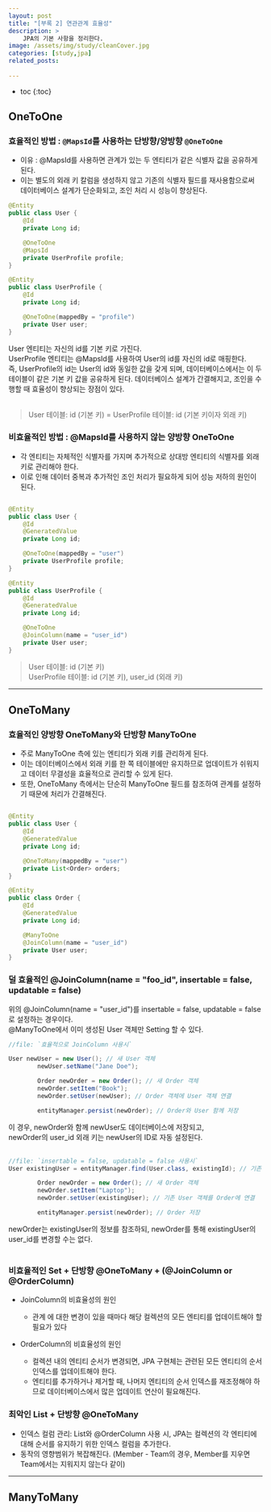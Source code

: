 ```yaml
---
layout: post
title: "[부록 2] 연관관계 효율성"
description: >
    JPA의 기본 사항을 정리한다.
image: /assets/img/study/cleanCover.jpg
categories: [study,jpa]
related_posts:
  
---
```

* toc
{:toc}

## OneToOne

### 효율적인 방법 : `@MapsId`를 사용하는 단방향/양방향 `@OneToOne`

* 이유 : @MapsId를 사용하면 관계가 있는 두 엔티티가 같은 식별자 값을 공유하게 된다.
* 이는 별도의 외래 키 칼럼을 생성하지 않고 기존의 식별자 필드를 재사용함으로써 데이터베이스 설계가 단순화되고, 조인 처리 시 성능이 향상된다.


```java
@Entity
public class User {
    @Id
    private Long id;

    @OneToOne
    @MapsId
    private UserProfile profile;
}

@Entity
public class UserProfile {
    @Id
    private Long id;

    @OneToOne(mappedBy = "profile")
    private User user;
}

```

User 엔티티는 자신의 id를 기본 키로 가진다.<br>
UserProfile 엔티티는 @MapsId를 사용하여 User의 id를 자신의 id로 매핑한다.<br>
즉, UserProfile의 id는 User의 id와 동일한 값을 갖게 되며, 데이터베이스에서는 이 두 테이블이 같은 기본 키 값을 공유하게 된다.
데이터베이스 설계가 간결해지고, 조인을 수행할 때 효율성이 향상되는 장점이 있다.<br><br>


> User 테이블: id (기본 키) = UserProfile 테이블: id (기본 키이자 외래 키)


### 비효율적인 방법 : @MapsId를 사용하지 않는 양방향 OneToOne
* 각 엔티티는 자체적인 식별자를 가지며 추가적으로 상대방 엔티티의 식별자를 외래 키로 관리해야 한다.
* 이로 인해 데이터 중복과 추가적인 조인 처리가 필요하게 되어 성능 저하의 원인이 된다.


```java

@Entity
public class User {
    @Id
    @GeneratedValue
    private Long id;

    @OneToOne(mappedBy = "user")
    private UserProfile profile;
}

@Entity
public class UserProfile {
    @Id
    @GeneratedValue
    private Long id;

    @OneToOne
    @JoinColumn(name = "user_id")
    private User user;
}

```

> User 테이블: id (기본 키) <br>
> UserProfile 테이블: id (기본 키), user_id (외래 키)


---


## OneToMany

### 효율적인 양방향 OneToMany와 단방향 ManyToOne

* 주로 ManyToOne 측에 있는 엔티티가 외래 키를 관리하게 된다.
* 이는 데이터베이스에서 외래 키를 한 쪽 테이블에만 유지하므로 업데이트가 쉬워지고 데이터 무결성을 효율적으로 관리할 수 있게 된다.
* 또한, OneToMany 측에서는 단순히 ManyToOne 필드를 참조하여 관계를 설정하기 때문에 처리가 간결해진다.

```java

@Entity
public class User {
    @Id
    @GeneratedValue
    private Long id;

    @OneToMany(mappedBy = "user")
    private List<Order> orders;
}

@Entity
public class Order {
    @Id
    @GeneratedValue
    private Long id;

    @ManyToOne
    @JoinColumn(name = "user_id")
    private User user;
}

```

### 덜 효율적인 @JoinColumn(name = "foo_id", insertable = false, updatable = false)

위의 @JoinColumn(name = "user_id")를 insertable = false, updatable = false로 설정하는 경우이다.<br>
@ManyToOne에서 이미 생성된 User 객체만 Setting 할 수 있다.<br>

```java
//file: `효율적으로 JoinColumn 사용시`

User newUser = new User(); // 새 User 객체
        newUser.setName("Jane Doe");

        Order newOrder = new Order(); // 새 Order 객체
        newOrder.setItem("Book");
        newOrder.setUser(newUser); // Order 객체에 User 객체 연결

        entityManager.persist(newOrder); // Order와 User 함께 저장

```

이 경우, newOrder와 함께 newUser도 데이터베이스에 저장되고,<br>
newOrder의 user_id 외래 키는 newUser의 ID로 자동 설정된다.<br><br>

```java
//file: `insertable = false, updatable = false 사용시`
User existingUser = entityManager.find(User.class, existingId); // 기존 User 검색

        Order newOrder = new Order(); // 새 Order 객체
        newOrder.setItem("Laptop");
        newOrder.setUser(existingUser); // 기존 User 객체를 Order에 연결

        entityManager.persist(newOrder); // Order 저장

```

newOrder는 existingUser의 정보를 참조하되, newOrder를 통해 existingUser의 user_id를 변경할 수는 없다.<br><br>

### 비효율적인 Set + 단방향 @OneToMany + (@JoinColumn or @OrderColumn) 


* JoinColumn의 비효율성의 원인
  * 관계                                      에 대한 변경이 있을 때마다 해당 컬렉션의 모든 엔티티를 업데이트해야 할 필요가 있다

* OrderColumn의 비효율성의 원인
  * 컬렉션 내의 엔티티 순서가 변경되면, JPA 구현체는 관련된 모든 엔티티의 순서 인덱스를 업데이트해야 한다.
  * 엔티티를 추가하거나 제거할 때, 나머지 엔티티의 순서 인덱스를 재조정해야 하므로 데이터베이스에서 많은 업데이트 연산이 필요해진다.



### 최악인 List + 단방향 @OneToMany

* 인덱스 컬럼 관리: List와 @OrderColumn 사용 시, JPA는 컬렉션의 각 엔티티에 대해 순서를 유지하기 위한 인덱스 컬럼을 추가한다.<br>
* 동작의 영향범위가 복잡해진다. (Member - Team의 경우, Member를 지우면 Team에서는 지워지지 않는다 같이)<br>


---


## ManyToMany